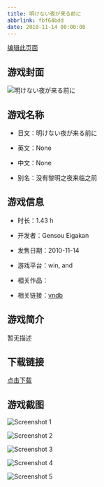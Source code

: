```yaml
---
title: 明けない夜が来る前に
abbrlink: fbf64bdd
date: 2010-11-14 00:00:00
---
```

[编辑此页面](https://github.com/ACG-3/ADV3-source/blob/main/source/_posts/games/%E6%98%8E%E3%81%91%E3%81%AA%E3%81%84%E5%A4%9C%E3%81%8C%E6%9D%A5%E3%82%8B%E5%89%8D%E3%81%AB.md)

## 游戏封面

![明けない夜が来る前に](https://pan.timero.xyz/d/onedrive/img_lib_001/%E6%98%8E%E3%81%91%E3%81%AA%E3%81%84%E5%A4%9C%E3%81%8C%E6%9D%A5%E3%82%8B%E5%89%8D%E3%81%AB_cover.avif)


## 游戏名称

- 日文：明けない夜が来る前に
- 英文：None
- 中文：None

- 别名：没有黎明之夜来临之前


## 游戏信息

- 时长：1.43 h
- 开发者：Gensou Eigakan
- 发售日期：2010-11-14
- 游戏平台：win, and
- 相关作品：

- 相关链接：[vndb](https://vndb.org/v5685)


## 游戏简介

暂无描述


## 下载链接

[点击下载](https://pan.timero.xyz/onedrive/adv_lib_001/%E6%98%8E%E3%81%91%E3%81%AA%E3%81%84%E5%A4%9C%E3%81%8C%E6%9D%A5%E3%82%8B%E5%89%8D%E3%81%AB)


## 游戏截图


![Screenshot 1](https://pan.timero.xyz/d/onedrive/img_lib_001/%E6%98%8E%E3%81%91%E3%81%AA%E3%81%84%E5%A4%9C%E3%81%8C%E6%9D%A5%E3%82%8B%E5%89%8D%E3%81%AB_Screenshot_1.avif)

![Screenshot 2](https://pan.timero.xyz/d/onedrive/img_lib_001/%E6%98%8E%E3%81%91%E3%81%AA%E3%81%84%E5%A4%9C%E3%81%8C%E6%9D%A5%E3%82%8B%E5%89%8D%E3%81%AB_Screenshot_2.avif)

![Screenshot 3](https://pan.timero.xyz/d/onedrive/img_lib_001/%E6%98%8E%E3%81%91%E3%81%AA%E3%81%84%E5%A4%9C%E3%81%8C%E6%9D%A5%E3%82%8B%E5%89%8D%E3%81%AB_Screenshot_3.avif)

![Screenshot 4](https://pan.timero.xyz/d/onedrive/img_lib_001/%E6%98%8E%E3%81%91%E3%81%AA%E3%81%84%E5%A4%9C%E3%81%8C%E6%9D%A5%E3%82%8B%E5%89%8D%E3%81%AB_Screenshot_4.avif)

![Screenshot 5](https://pan.timero.xyz/d/onedrive/img_lib_001/%E6%98%8E%E3%81%91%E3%81%AA%E3%81%84%E5%A4%9C%E3%81%8C%E6%9D%A5%E3%82%8B%E5%89%8D%E3%81%AB_Screenshot_5.avif)


